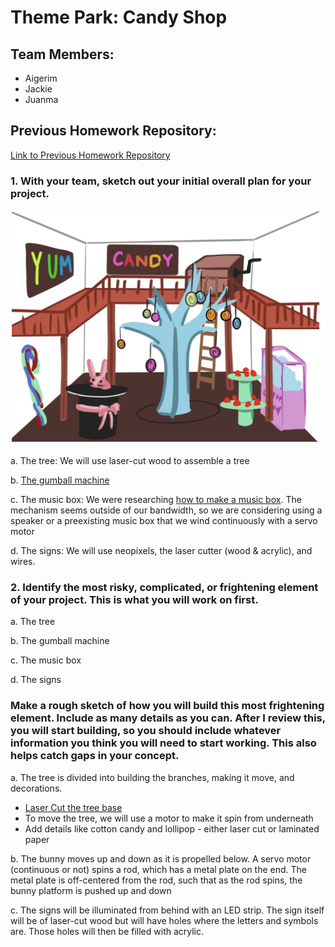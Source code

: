 # Theme Park: Candy Shop

## Team Members:
- Aigerim
- Jackie
- Juanma

## Previous Homework Repository:
[Link to Previous Homework Repository](https://github.com/juanrozu23/MachineLab/blob/main/Homework/homework_05Feb.md)

### 1. With your team, sketch out your initial overall plan for your project.

![Overall Plan of the Candy Shop](images/HW3-Plan.png)


a. The tree: We will use laser-cut wood to assemble a tree

b. [The gumball machine](https://www.hellowonderful.co/post/diy-cardboard-gumball-machine/) 

c. The music box: We were researching [how to make a music box](https://www.youtube.com/watch?v=_6zPhHdJTcM). The mechanism seems outside of our bandwidth, so we are considering using a speaker or a preexisting music box that we wind continuously with a servo motor

d. The signs: We will use neopixels, the laser cutter (wood & acrylic), and wires. 

### 2. Identify the most risky, complicated, or frightening element of your project. This is what you will work on first.
a. The tree

b. The gumball machine 

c. The music box

d. The signs 

### Make a rough sketch of how you will build this most frightening element. Include as many details as you can. After I review this, you will start building, so you should include whatever information you think you will need to start working. This also helps catch gaps in your concept.
a. The tree is divided into building the branches, making it move, and decorations. 
- [Laser Cut the tree base](https://3axis.co/laser-cut-decor-tree-jewelry-stand-cdr-file/eo0qgy01/)
- To move the tree, we will use a motor to make it spin from underneath
- Add details like cotton candy and lollipop - either laser cut or laminated paper
  
b. The bunny moves up and down as it is propelled below. A servo motor (continuous or not) spins a rod, which has a metal plate on the end. The metal plate is off-centered from the rod, such that as the rod spins, the bunny platform is pushed up and down

c. The signs will be illuminated from behind with an LED strip. The sign itself will be of laser-cut wood but will have holes where the letters and symbols are. Those holes will then be filled with acrylic.
